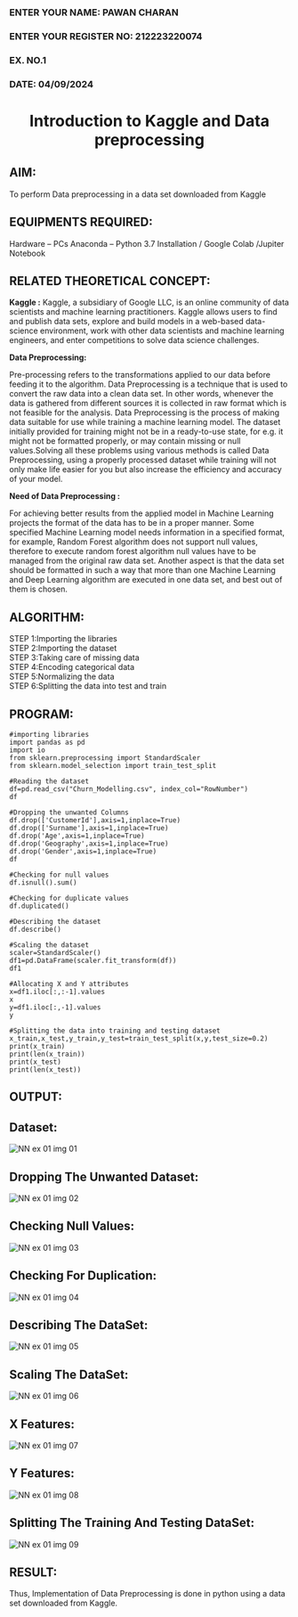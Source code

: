 <H3>ENTER YOUR NAME: PAWAN CHARAN</H3>
<H3>ENTER YOUR REGISTER NO: 212223220074</H3>
<H3>EX. NO.1</H3>
<H3>DATE: 04/09/2024</H3>
<H1 ALIGN =CENTER> Introduction to Kaggle and Data preprocessing</H1>

## AIM:

To perform Data preprocessing in a data set downloaded from Kaggle

## EQUIPMENTS REQUIRED:
Hardware – PCs
Anaconda – Python 3.7 Installation / Google Colab /Jupiter Notebook

## RELATED THEORETICAL CONCEPT:

**Kaggle :**
Kaggle, a subsidiary of Google LLC, is an online community of data scientists and machine learning practitioners. Kaggle allows users to find and publish data sets, explore and build models in a web-based data-science environment, work with other data scientists and machine learning engineers, and enter competitions to solve data science challenges.

**Data Preprocessing:**

Pre-processing refers to the transformations applied to our data before feeding it to the algorithm. Data Preprocessing is a technique that is used to convert the raw data into a clean data set. In other words, whenever the data is gathered from different sources it is collected in raw format which is not feasible for the analysis.
Data Preprocessing is the process of making data suitable for use while training a machine learning model. The dataset initially provided for training might not be in a ready-to-use state, for e.g. it might not be formatted properly, or may contain missing or null values.Solving all these problems using various methods is called Data Preprocessing, using a properly processed dataset while training will not only make life easier for you but also increase the efficiency and accuracy of your model.

**Need of Data Preprocessing :**

For achieving better results from the applied model in Machine Learning projects the format of the data has to be in a proper manner. Some specified Machine Learning model needs information in a specified format, for example, Random Forest algorithm does not support null values, therefore to execute random forest algorithm null values have to be managed from the original raw data set.
Another aspect is that the data set should be formatted in such a way that more than one Machine Learning and Deep Learning algorithm are executed in one data set, and best out of them is chosen.


## ALGORITHM:
STEP 1:Importing the libraries<BR>
STEP 2:Importing the dataset<BR>
STEP 3:Taking care of missing data<BR>
STEP 4:Encoding categorical data<BR>
STEP 5:Normalizing the data<BR>
STEP 6:Splitting the data into test and train<BR>

##  PROGRAM:
```
#importing libraries
import pandas as pd
import io
from sklearn.preprocessing import StandardScaler
from sklearn.model_selection import train_test_split

#Reading the dataset
df=pd.read_csv("Churn_Modelling.csv", index_col="RowNumber")
df

#Dropping the unwanted Columns
df.drop(['CustomerId'],axis=1,inplace=True)
df.drop(['Surname'],axis=1,inplace=True)
df.drop('Age',axis=1,inplace=True)
df.drop('Geography',axis=1,inplace=True)
df.drop('Gender',axis=1,inplace=True)
df

#Checking for null values
df.isnull().sum()

#Checking for duplicate values
df.duplicated()

#Describing the dataset
df.describe()

#Scaling the dataset
scaler=StandardScaler()
df1=pd.DataFrame(scaler.fit_transform(df))
df1

#Allocating X and Y attributes
x=df1.iloc[:,:-1].values
x
y=df1.iloc[:,-1].values
y

#Splitting the data into training and testing dataset
x_train,x_test,y_train,y_test=train_test_split(x,y,test_size=0.2)
print(x_train)
print(len(x_train))
print(x_test)
print(len(x_test))
```



## OUTPUT:
## Dataset:
![NN ex 01 img 01](https://github.com/user-attachments/assets/fd94d10e-765f-43eb-a63c-26ff53b84200)


## Dropping The Unwanted Dataset:

![NN ex 01 img 02](https://github.com/user-attachments/assets/8bcfcc11-c590-4df4-82f3-afe08d90ad8e)

## Checking Null Values:

![NN ex 01 img 03](https://github.com/user-attachments/assets/c40f34a8-585c-44be-a759-9b0a949ca549)

## Checking For Duplication:

![NN ex 01 img 04](https://github.com/user-attachments/assets/290d709b-d4cc-450b-aeac-f410e8b87084)

## Describing The DataSet:
![NN ex 01 img 05](https://github.com/user-attachments/assets/b6add3e5-b0d0-47ba-a999-5e2793e98b12)


## Scaling The DataSet:

![NN ex 01 img 06](https://github.com/user-attachments/assets/8777f2b8-1246-40e9-af92-13ef561c17eb)

## X Features:

![NN ex 01 img 07](https://github.com/user-attachments/assets/a4e7375d-4c4b-44ed-a735-6708033c63fb)

## Y Features:

![NN ex 01 img 08](https://github.com/user-attachments/assets/51da4f85-5ab5-4883-9c7d-ffbd2a9558f0)

## Splitting The Training And Testing DataSet:
![NN ex 01 img 09](https://github.com/user-attachments/assets/d813cffd-9173-4c7d-8484-e0552abb7537)


## RESULT:
Thus, Implementation of Data Preprocessing is done in python  using a data set downloaded from Kaggle.


